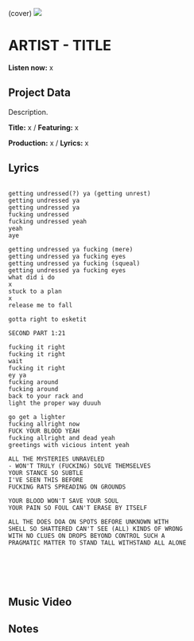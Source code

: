 (cover) ![](57175019_319474918741616_8502199518755923887_n.jpg)

# ARTIST - TITLE

**Listen now:** x

## Project Data

Description.


**Title:** x / **Featuring:** x

**Production:** x / **Lyrics:** x

## Lyrics

```

getting undressed(?) ya (getting unrest)
getting undressed ya
getting undressed ya
fucking undressed
fucking undressed yeah
yeah 
aye

getting undressed ya fucking (mere)
getting undressed ya fucking eyes
getting undressed ya fucking (squeal)
getting undressed ya fucking eyes
what did i do
x
stuck to a plan
x
release me to fall

gotta right to esketit

SECOND PART 1:21

fucking it right
fucking it right
wait
fucking it right
ey ya
fucking around
fucking around
back to your rack and
light the proper way duuuh

go get a lighter
fucking allright now
FUCK YOUR BLOOD YEAH
fucking allright and dead yeah
greetings with vicious intent yeah

ALL THE MYSTERIES UNRAVELED
- WON'T TRULY (FUCKING) SOLVE THEMSELVES
YOUR STANCE SO SUBTLE
I'VE SEEN THIS BEFORE
FUCKING RATS SPREADING ON GROUNDS

YOUR BLOOD WON'T SAVE YOUR SOUL
YOUR PAIN SO FOUL CAN'T ERASE BY ITSELF

ALL THE DOES DOA ON SPOTS BEFORE UNKNOWN WITH 
SHELL SO SHATTERED CAN'T SEE (ALL) KINDS OF WRONG 
WITH NO CLUES ON DROPS BEYOND CONTROL SUCH A
PRAGMATIC MATTER TO STAND TALL WITHSTAND ALL ALONE






```

## Music Video


## Notes
